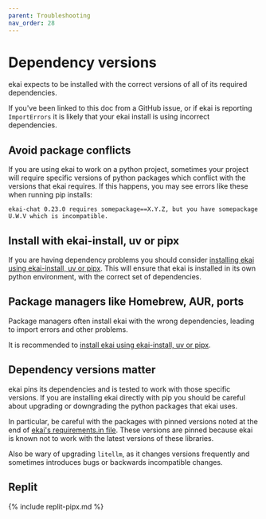 ```yaml
---
parent: Troubleshooting
nav_order: 28
---
```


# Dependency versions

ekai expects to be installed with the
correct versions of all of its required dependencies.

If you've been linked to this doc from a GitHub issue, 
or if ekai is reporting `ImportErrors`
it is likely that your
ekai install is using incorrect dependencies.


## Avoid package conflicts

If you are using ekai to work on a python project, sometimes your project will require
specific versions of python packages which conflict with the versions that ekai
requires.
If this happens, you may see errors like these when running pip installs:

```
ekai-chat 0.23.0 requires somepackage==X.Y.Z, but you have somepackage U.W.V which is incompatible.
```

## Install with ekai-install, uv or pipx

If you are having dependency problems you should consider
[installing ekai using ekai-install, uv or pipx](/docs/install.html).
This will ensure that ekai is installed in its own python environment,
with the correct set of dependencies.

## Package managers like Homebrew, AUR, ports

Package managers often install ekai with the wrong dependencies, leading
to import errors and other problems.

It is recommended to
[install ekai using ekai-install, uv or pipx](/docs/install.html).


## Dependency versions matter

ekai pins its dependencies and is tested to work with those specific versions.
If you are installing ekai directly with pip
you should be careful about upgrading or downgrading the python packages that
ekai uses.

In particular, be careful with the packages with pinned versions 
noted at the end of
[ekai's requirements.in file](https://github.com/ekai-AI/ekai/blob/main/requirements/requirements.in).
These versions are pinned because ekai is known not to work with the
latest versions of these libraries.

Also be wary of upgrading `litellm`, as it changes versions frequently
and sometimes introduces bugs or backwards incompatible changes.

## Replit

{% include replit-pipx.md %}
